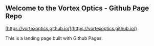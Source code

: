 ## Welcome to the Vortex Optics - Github Page Repo

[https://vortexoptics.github.io/](https://vortexoptics.github.io/)

This is a landing page built with Github Pages.  
